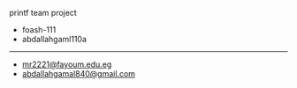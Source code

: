 printf team project
- foash-111
- abdallahgaml110a
-------------------------------
- mr2221@fayoum.edu.eg
- abdallahgamal840@gmail.com
